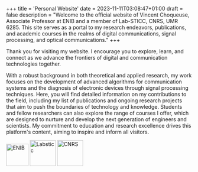 +++
title = 'Personal Website'
date = 2023-11-11T03:08:47+01:00
draft = false
description = "Welcome to the official website of Vincent Choqueuse, Associate Professor at ENIB and a member of Lab-STICC, CNRS, UMR 6285. This site serves as a portal to my research endeavors, publications, and academic courses in the realms of digital communications, signal processing, and optical communications."
+++

Thank you for visiting my website. I encourage you to explore, learn, and connect as we advance the frontiers of digital and communication technologies together.

With a robust background in both theoretical and applied research, my work focuses on the development of advanced algorithms for communication systems and the diagnosis of electronic devices through signal processing techniques. Here, you will find detailed information on my contributions to the field, including my list of publications and ongoing research projects that aim to push the boundaries of technology and knowledge. Students and fellow researchers can also explore the range of courses I offer, which are designed to nurture and develop the next generation of engineers and scientists. My commitment to education and research excellence drives this platform's content, aiming to inspire and inform all visitors.


<!-- raw HTML -->
<div class="parent-image-container" >
    <div class="image-container">
        <a href="https://www.enib.fr" target="_blank"><img src="images/logo.png" alt="ENIB" style="height: 60px;"></a>
        <a href="https://labsticc.fr/fr" target="_blank"><img src="images/labsticc.png" style="height: 70px;" alt="Labsticc"></a>
        <a href="https://www.cnrs.fr/fr" target="_blank"><img src="images/cnrs.png" style="height: 70px;" alt="CNRS"></a>
    </div>
</div>
<!-- end raw HTML -->
